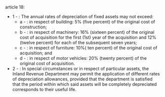 article 18: 

<ul>
			<li>1 - : The annual rates of depreciation of fixed assets may not exceed: <ul>
						<li>a - : in respect of building: 5% (five percent) of the original cost of construction; <ul>
						</ul></li>						<li>b - : in respect of machinery: 16% (sixteen percent) of the original cost of acquisition for the first (1st) year of the acquisition and 12% (twelve percent) for each of the subsequent seven years; <ul>
						</ul></li>						<li>c - : in respect of furniture: 10%( ten percent) of the original cost of acquisition; and <ul>
						</ul></li>						<li>d - : in respect of motor vehicles: 20% (twenty percent) of the original cost of acquisition. <ul>
						</ul></li>			</ul></li>			<li>2 - : In special circumstances or in respect of particular assets, the Inland Revenue Department may permit the application of different rates of depreciation allowances, provided that the department is satisfied that the period within which said assets will be completely depreciated corresponds to their useful life.<ul>
			</ul></li></ul>